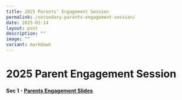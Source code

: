 ```yaml
---
title: 2025 Parents' Engagement Session
permalink: /secondary-parents-engagement-session/
date: 2025-01-14
layout: post
description: ""
image: ""
variant: markdown
---
```

2025 Parent Engagement Session
=========================


#### Sec 1 - [Parents Engagement Slides](/files/2025_Sec_1_Parents__Engagement_Session_Main_Final.pdf)